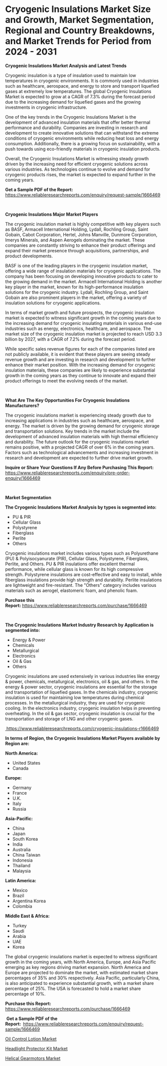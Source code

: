<p><h1>Cryogenic Insulations Market Size and Growth, Market Segmentation, Regional and Country Breakdowns, and Market Trends for Period from 2024 -  2031</h1></p><p><strong>Cryogenic Insulations Market Analysis and Latest Trends</strong></p>
<p><p>Cryogenic insulation is a type of insulation used to maintain low temperatures in cryogenic environments. It is commonly used in industries such as healthcare, aerospace, and energy to store and transport liquefied gases at extremely low temperatures. The global Cryogenic Insulations Market is expected to grow at a CAGR of 7.3% during the forecast period due to the increasing demand for liquefied gases and the growing investments in cryogenic infrastructure.</p><p>One of the key trends in the Cryogenic Insulations Market is the development of advanced insulation materials that offer better thermal performance and durability. Companies are investing in research and development to create innovative solutions that can withstand the extreme conditions of cryogenic environments while reducing heat loss and energy consumption. Additionally, there is a growing focus on sustainability, with a push towards using eco-friendly materials in cryogenic insulation products.</p><p>Overall, the Cryogenic Insulations Market is witnessing steady growth driven by the increasing need for efficient cryogenic solutions across various industries. As technologies continue to evolve and demand for cryogenic products rises, the market is expected to expand further in the coming years.</p></p>
<p><strong>Get a Sample PDF of the Report:&nbsp;</strong> <a href="https://www.reliableresearchreports.com/enquiry/request-sample/1666469">https://www.reliableresearchreports.com/enquiry/request-sample/1666469</a></p>
<p>&nbsp;</p>
<p><strong>Cryogenic Insulations Major Market Players</strong></p>
<p><p>The cryogenic insulation market is highly competitive with key players such as BASF, Armacell International Holding, Lydall, Rochling Group, Saint Gobain, Cabot Corporation, Hertel, Johns Manville, Dunmore Corporation, Imerys Minerals, and Aspen Aerogels dominating the market. These companies are constantly striving to enhance their product offerings and expand their market presence through acquisitions, partnerships, and product developments.</p><p>BASF is one of the leading players in the cryogenic insulation market, offering a wide range of insulation materials for cryogenic applications. The company has been focusing on developing innovative products to cater to the growing demand in the market. Armacell International Holding is another key player in the market, known for its high-performance insulation solutions for the cryogenic industry. Lydall, Rochling Group, and Saint Gobain are also prominent players in the market, offering a variety of insulation solutions for cryogenic applications.</p><p>In terms of market growth and future prospects, the cryogenic insulation market is expected to witness significant growth in the coming years due to the increasing demand for cryogenic insulating materials in various end-use industries such as energy, electronics, healthcare, and aerospace. The market size of the cryogenic insulation market is projected to reach USD 3.3 billion by 2027, with a CAGR of 7.2% during the forecast period.</p><p>While specific sales revenue figures for each of the companies listed are not publicly available, it is evident that these players are seeing steady revenue growth and are investing in research and development to further enhance their market position. With the increasing demand for cryogenic insulation materials, these companies are likely to experience substantial growth in the coming years as they continue to innovate and expand their product offerings to meet the evolving needs of the market.</p></p>
<p>&nbsp;</p>
<p><strong>What Are The Key Opportunities For Cryogenic Insulations Manufacturers?</strong></p>
<p><p>The cryogenic insulations market is experiencing steady growth due to increasing applications in industries such as healthcare, aerospace, and energy. The market is driven by the growing demand for cryogenic storage and transportation solutions. Key trends in the market include the development of advanced insulation materials with high thermal efficiency and durability. The future outlook for the cryogenic insulations market remains positive, with a projected CAGR of over 6% in the coming years. Factors such as technological advancements and increasing investment in research and development are expected to further drive market growth.</p></p>
<p><strong>Inquire or Share Your Questions If Any Before Purchasing This Report:</strong> <a href="https://www.reliableresearchreports.com/enquiry/pre-order-enquiry/1666469">https://www.reliableresearchreports.com/enquiry/pre-order-enquiry/1666469</a></p>
<p>&nbsp;</p>
<p><strong>Market Segmentation</strong></p>
<p><strong>The Cryogenic Insulations Market Analysis by types is segmented into:</strong></p>
<p><ul><li>PU & PIR</li><li>Cellular Glass</li><li>Polystyrene</li><li>Fiberglass</li><li>Perlite</li><li>Others</li></ul></p>
<p><p>Cryogenic insulations market includes various types such as Polyurethane (PU) & Polyisocyanurate (PIR), Cellular Glass, Polystyrene, Fiberglass, Perlite, and Others. PU & PIR insulations offer excellent thermal performance, while cellular glass is known for its high compressive strength. Polystyrene insulations are cost-effective and easy to install, while fiberglass insulations provide high strength and durability. Perlite insulations are lightweight and fire-resistant. The "Others" category includes various materials such as aerogel, elastomeric foam, and phenolic foam.</p></p>
<p><strong>Purchase this Report:&nbsp;</strong><a href="https://www.reliableresearchreports.com/purchase/1666469">https://www.reliableresearchreports.com/purchase/1666469</a></p>
<p>&nbsp;</p>
<p><strong>The Cryogenic Insulations Market Industry Research by Application is segmented into:</strong></p>
<p><ul><li>Energy & Power</li><li>Chemicals</li><li>Metallurgical</li><li>Electronics</li><li>Oil & Gas</li><li>Others</li></ul></p>
<p><p>Cryogenic insulations are used extensively in various industries like energy & power, chemicals, metallurgical, electronics, oil & gas, and others. In the energy & power sector, cryogenic insulations are essential for the storage and transportation of liquefied gases. In the chemicals industry, cryogenic insulation is used for maintaining low temperatures during chemical processes. In the metallurgical industry, they are used for cryogenic cooling. In the electronics industry, cryogenic insulation helps in preventing overheating. In the oil & gas sector, cryogenic insulation is crucial for the transportation and storage of LNG and other cryogenic gases.</p></p>
<p><a href="https://www.reliableresearchreports.com/cryogenic-insulations-r1666469">&nbsp;https://www.reliableresearchreports.com/cryogenic-insulations-r1666469</a></p>
<p><strong>In terms of Region, the Cryogenic Insulations Market Players available by Region are:</strong></p>
<p>
    <p> <strong> North America: </strong>
        <ul>
            <li>United States</li>
            <li>Canada</li>
        </ul>
        </p> 
    <p> <strong> Europe: </strong>
        <ul>
            <li>Germany</li>
            <li>France</li>
            <li>U.K.</li>
            <li>Italy</li>
            <li>Russia</li>
        </ul>
        </p> 
    <p> <strong> Asia-Pacific: </strong>
        <ul>
            <li>China</li>
            <li>Japan</li>
            <li>South Korea</li>
            <li>India</li>
            <li>Australia</li>
            <li>China Taiwan</li>
            <li>Indonesia</li>
            <li>Thailand</li>
            <li>Malaysia</li>
        </ul>
        </p> 
    <p> <strong> Latin America: </strong>
        <ul>
            <li>Mexico</li>
            <li>Brazil</li>
            <li>Argentina Korea</li>
            <li>Colombia</li>
        </ul>
        </p> 
    <p> <strong> Middle East & Africa: </strong>
        <ul>
            <li>Turkey</li>
            <li>Saudi</li>
            <li>Arabia</li>
            <li>UAE</li>
            <li>Korea</li>
        </ul>
    </p>
    </p>
<p><p>The global cryogenic insulations market is expected to witness significant growth in the coming years, with North America, Europe, and Asia Pacific emerging as key regions driving market expansion. North America and Europe are projected to dominate the market, with estimated market share percentages of 35% and 30% respectively. Asia Pacific, particularly China, is also anticipated to experience substantial growth, with a market share percentage of 25%. The USA is forecasted to hold a market share percentage of 10%.</p></p>
<p><strong>Purchase this Report: </strong><a href="https://www.reliableresearchreports.com/purchase/1666469">https://www.reliableresearchreports.com/purchase/1666469</a></p>
<p>&nbsp;<strong>Get a Sample PDF of the Report:&nbsp;&nbsp;</strong><a href="https://www.reliableresearchreports.com/enquiry/request-sample/1666469">https://www.reliableresearchreports.com/enquiry/request-sample/1666469</a></p>
<p><strong></strong></p>
<p><p><a href="https://www.linkedin.com/pulse/oil-control-lotion-market-insight-trends-growth-forecasted-vg7pe">Oil Control Lotion Market</a></p><p><a href="https://www.linkedin.com/pulse/headlight-protector-kit-market-exploring-share-trends-3wiee">Headlight Protector Kit Market</a></p><p><a href="https://www.linkedin.com/pulse/helical-gearmotors-market-analysis-sze-forecasted-period-from-qcnme">Helical Gearmotors Market</a></p></p>
